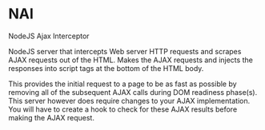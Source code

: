 # NAI
NodeJS Ajax Interceptor

NodeJS server that intercepts Web server HTTP requests and scrapes AJAX requests out of the HTML. Makes the AJAX requests and injects the responses into script tags at the bottom of the HTML body. 

This provides the initial request to a page to be as fast as possible by removing all of the subsequent AJAX calls during DOM readiness phase(s). This server however does require changes to your AJAX implementation. You will have to create a hook to check for these AJAX results before making the AJAX request. 



